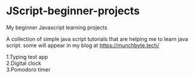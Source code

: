 # JScript-beginner-projects
My beginner Javascript learning  projects

A collection of simple java script tutorials that are helping me to learn java script. some will appear in my blog at https://munchbyte.tech/

1.Typing test app <br/>
2.Digital clock<br/>
3.Pomodoro timer<br/>
